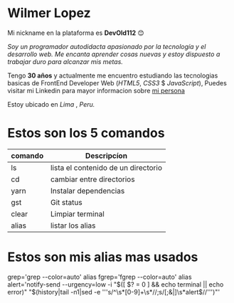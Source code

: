 # Wilmer Lopez

Mi nickname en la plataforma es **DevOld112** :blush:

_Soy un programador autodidacta apasionado por la tecnología y el desarrollo web. Me encanta aprender cosas nuevas y estoy dispuesto a trabajar duro para alcanzar mis metas._


Tengo **30 años** y actualmente me encuentro estudiando las tecnologias basicas de FrontEnd Developer Web (_HTML5_, _CSS3_ $ _JavaScript_), Puedes visitar mi Linkedin para mayor informacion sobre [mi persona](https://www.linkedin.com/in/wilmer-lopez-b356a8122) 

Estoy ubicado en _Lima_ , _Peru._
      
# Estos son los 5 comandos

| comando | Descripcíon                    | 
|---------|--------------------------------|
| ls | lista el contenido de un directorio |
| cd | cambiar entre directorios           |
| yarn | Instalar dependencias             |
| gst | Git status                         |
| clear | Limpiar terminal                 |
| alias | listar los alias                 |

# Estos son mis alias mas usados

grep='grep --color=auto'
alias fgrep='fgrep --color=auto'
alias alert='notify-send --urgency=low -i "$([ $? = 0 ] && echo terminal || echo error)" "$(history|tail -n1|sed -e '\''s/^\s*[0-9]\+\s*//;s/[;&|]\s*alert$//'\'')"'
